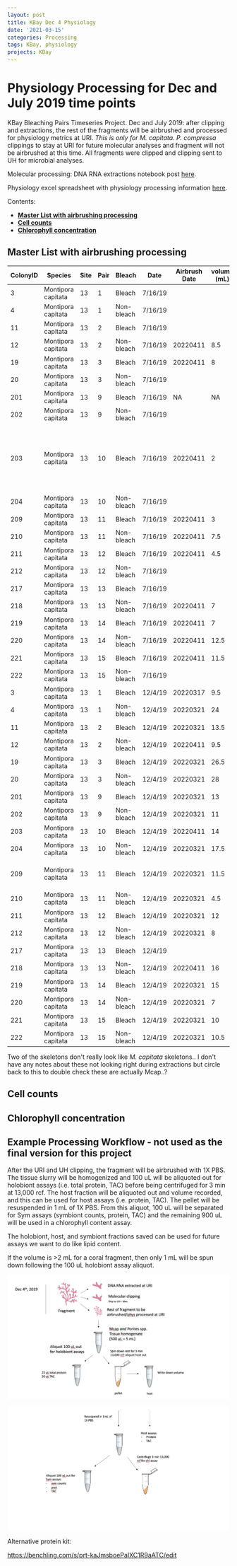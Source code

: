 ```yaml
---
layout: post
title: KBay Dec 4 Physiology
date: '2021-03-15'
categories: Processing
tags: KBay, physiology
projects: KBay
---
```


# Physiology Processing for Dec and July 2019 time points

KBay Bleaching Pairs Timeseries Project. Dec and July 2019: after clipping and extractions, the rest of the fragments will be airbrushed and processed for physiology metrics at URI. *This is only for M. capitata.* *P. compressa* clippings to stay at URI for future molecular analyses and fragment will not be airbrushed at this time. All fragments were clipped and clipping sent to UH for microbial analyses.

Molecular processing: DNA RNA extractions notebook post [here](https://github.com/emmastrand/EmmaStrand_Notebook/blob/master/_posts/2021-01-06-Kbay-Bleaching-2019-DNA-RNA-Extractions.md).

Physiology excel spreadsheet with physiology processing information [here](https://github.com/hputnam/HI_Bleaching_Timeseries/blob/main/data/Physiology-URI-labwork.xlsx).

Contents:  
- [**Master List with airbrushing processing**](#SampleID)   
- [**Cell counts**](#Counts)   
- [**Chlorophyll concentration**](#Chl)   

## <a name="SampleID"></a> **Master List with airbrushing processing**

| ColonyID 	| Species            	| Site 	| Pair 	| Bleach     	| Date    	| Airbrush Date 	| volume (mL) 	| Notes                                                                                             	|
|----------	|--------------------	|------	|------	|------------	|---------	|---------------	|-------------	|---------------------------------------------------------------------------------------------------	|
| 3        	| Montipora capitata 	| 13   	| 1    	| Bleach     	| 7/16/19 	|               	|             	|                                                                                                   	|
| 4        	| Montipora capitata 	| 13   	| 1    	| Non-bleach 	| 7/16/19 	|               	|             	|                                                                                                   	|
| 11       	| Montipora capitata 	| 13   	| 2    	| Bleach     	| 7/16/19 	|               	|             	| tiny                                                                                              	|
| 12       	| Montipora capitata 	| 13   	| 2    	| Non-bleach 	| 7/16/19 	| 20220411      	| 8.5         	|                                                                                                   	|
| 19       	| Montipora capitata 	| 13   	| 3    	| Bleach     	| 7/16/19 	| 20220411      	| 8           	|                                                                                                   	|
| 20       	| Montipora capitata 	| 13   	| 3    	| Non-bleach 	| 7/16/19 	|               	|             	| tiny                                                                                              	|
| 201      	| Montipora capitata 	| 13   	| 9    	| Bleach     	| 7/16/19 	| NA            	| NA          	| no more fragment                                                                                  	|
| 202      	| Montipora capitata 	| 13   	| 9    	| Non-bleach 	| 7/16/19 	|               	|             	|                                                                                                   	|
| 203      	| Montipora capitata 	| 13   	| 10   	| Bleach     	| 7/16/19 	| 20220411      	| 2           	| tiny; no extra   homogenate; double the SA for 2 fragments b/c half of skeleton crumbled in   bag 	|
| 204      	| Montipora capitata 	| 13   	| 10   	| Non-bleach 	| 7/16/19 	|               	|             	|                                                                                                   	|
| 209      	| Montipora capitata 	| 13   	| 11   	| Bleach     	| 7/16/19 	| 20220411      	| 3           	|                                                                                                   	|
| 210      	| Montipora capitata 	| 13   	| 11   	| Non-bleach 	| 7/16/19 	| 20220411      	| 7.5         	|                                                                                                   	|
| 211      	| Montipora capitata 	| 13   	| 12   	| Bleach     	| 7/16/19 	| 20220411      	| 4.5         	|                                                                                                   	|
| 212      	| Montipora capitata 	| 13   	| 12   	| Non-bleach 	| 7/16/19 	|               	|             	|                                                                                                   	|
| 217      	| Montipora capitata 	| 13   	| 13   	| Bleach     	| 7/16/19 	|               	|             	|                                                                                                   	|
| 218      	| Montipora capitata 	| 13   	| 13   	| Non-bleach 	| 7/16/19 	| 20220411      	| 7           	|                                                                                                   	|
| 219      	| Montipora capitata 	| 13   	| 14   	| Bleach     	| 7/16/19 	| 20220411      	| 7           	|                                                                                                   	|
| 220      	| Montipora capitata 	| 13   	| 14   	| Non-bleach 	| 7/16/19 	| 20220411      	| 12.5        	| 11 + 1-2 mL leaked   out                                                                          	|
| 221      	| Montipora capitata 	| 13   	| 15   	| Bleach     	| 7/16/19 	| 20220411      	| 11.5        	|                                                                                                   	|
| 222      	| Montipora capitata 	| 13   	| 15   	| Non-bleach 	| 7/16/19 	|               	|             	|                                                                                                   	|
| 3        	| Montipora capitata 	| 13   	| 1    	| Bleach     	| 12/4/19 	| 20220317      	| 9.5         	|                                                                                                   	|
| 4        	| Montipora capitata 	| 13   	| 1    	| Non-bleach 	| 12/4/19 	| 20220321      	| 24          	| 2 tubes                                                                                           	|
| 11       	| Montipora capitata 	| 13   	| 2    	| Bleach     	| 12/4/19 	| 20220321      	| 13.5        	| 10 + 3-4 mL spilled   out                                                                         	|
| 12       	| Montipora capitata 	| 13   	| 2    	| Non-bleach 	| 12/4/19 	| 20220411      	| 9.5         	| fragment crumbled                                                                                 	|
| 19       	| Montipora capitata 	| 13   	| 3    	| Bleach     	| 12/4/19 	| 20220321      	| 26.5        	| 2 tubes                                                                                           	|
| 20       	| Montipora capitata 	| 13   	| 3    	| Non-bleach 	| 12/4/19 	| 20220321      	| 28          	| 2 tubes                                                                                           	|
| 201      	| Montipora capitata 	| 13   	| 9    	| Bleach     	| 12/4/19 	| 20220321      	| 13          	|                                                                                                   	|
| 202      	| Montipora capitata 	| 13   	| 9    	| Non-bleach 	| 12/4/19 	| 20220321      	| 11          	|                                                                                                   	|
| 203      	| Montipora capitata 	| 13   	| 10   	| Bleach     	| 12/4/19 	| 20220411      	| 14          	|                                                                                                   	|
| 204      	| Montipora capitata 	| 13   	| 10   	| Non-bleach 	| 12/4/19 	| 20220321      	| 17.5        	| 2 tubes                                                                                           	|
| 209      	| Montipora capitata 	| 13   	| 11   	| Bleach     	| 12/4/19 	| 20220321      	| 11.5        	| 7 + Bag leaked ~4-5   mL spilled out                                                              	|
| 210      	| Montipora capitata 	| 13   	| 11   	| Non-bleach 	| 12/4/19 	| 20220321      	| 4.5         	|                                                                                                   	|
| 211      	| Montipora capitata 	| 13   	| 12   	| Bleach     	| 12/4/19 	| 20220321      	| 12          	|                                                                                                   	|
| 212      	| Montipora capitata 	| 13   	| 12   	| Non-bleach 	| 12/4/19 	| 20220321      	| 8           	|                                                                                                   	|
| 217      	| Montipora capitata 	| 13   	| 13   	| Bleach     	| 12/4/19 	|               	|             	|                                                                                                   	|
| 218      	| Montipora capitata 	| 13   	| 13   	| Non-bleach 	| 12/4/19 	| 20220411      	| 16          	| 2 tubes                                                                                           	|
| 219      	| Montipora capitata 	| 13   	| 14   	| Bleach     	| 12/4/19 	| 20220321      	| 15          	|                                                                                                   	|
| 220      	| Montipora capitata 	| 13   	| 14   	| Non-bleach 	| 12/4/19 	| 20220321      	| 7           	|                                                                                                   	|
| 221      	| Montipora capitata 	| 13   	| 15   	| Bleach     	| 12/4/19 	| 20220321      	| 10          	|                                                                                                   	|
| 222      	| Montipora capitata 	| 13   	| 15   	| Non-bleach 	| 12/4/19 	| 20220321      	| 10.5        	|                                                                                                   	|

Two of the skeletons don't really look like *M. capitata* skeletons.. I don't have any notes about these not looking right during extractions but circle back to this to double check these are actually Mcap..?

## <a name="Counts"></a> **Cell counts**

## <a name="Chl"></a> **Chlorophyll concentration**


## Example Processing Workflow - not used as the final version for this project

After the URI and UH clipping, the fragment will be airbrushed with 1X PBS. The tissue slurry will be homogenized and 100 uL will be aliquoted out for holobiont assays (i.e. total protein, TAC) before being centrifuged for 3 min at 13,000 rcf. The host fraction will be aliquoted out and volume recorded, and this can be used for host assays (i.e. protein, TAC). The pellet will be resuspended in 1 mL of 1X PBS. From this aliquot, 100 uL will be separated for Sym assays (symbiont counts, protein, TAC) and the remaining 900 uL will be used in a chlorophyll content assay.

The holobiont, host, and symbiont fractions saved can be used for future assays we want to do like lipid content.

If the volume is >2 mL for a coral fragment, then only 1 mL will be spun down following the 100 uL holobiont assay aliquot.

![workflow1](https://github.com/emmastrand/EmmaStrand_Notebook/blob/master/images/Kbay-decphys-workflow1.png?raw=true)

![workflow2](https://github.com/emmastrand/EmmaStrand_Notebook/blob/master/images/Kbay-decphys-workflow2.png?raw=true)

Alternative protein kit:

https://benchling.com/s/prt-kaJmsboePaIXC1R9aATC/edit
